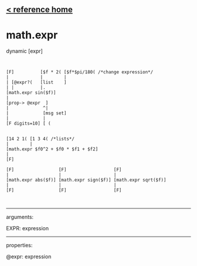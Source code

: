 [< reference home](ceammc_lib.html)
---

# math.expr


dynamic [expr]

```


[F]          [$f * 2( [$f*$pi/180( /*change expression*/
|            |        |
| [@expr?(   [list    ]
| |          |.
[math.expr sin($f)]
|
[prop-> @expr  ]
|             ^|
|             [msg set]
|             |
[F digits=10] [ (


[14 2 1( [1 3 4( /*lists*/
|        |
[math.expr $f0^2 + $f0 * $f1 + $f2]
|
[F]

[F]                 [F]                  [F]
|                   |                    |
[math.expr abs($f)] [math.expr sign($f)] [math.expr sqrt($f)]
|                   |                    |
[F]                 [F]                  [F]

            
```

---
arguments:

EXPR: expression<br>

---
properties:

@expr: expression<br>

